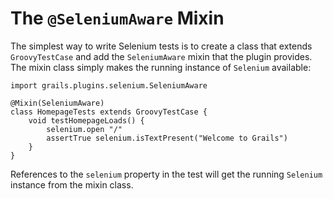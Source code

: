 # The `@SeleniumAware` Mixin
The simplest way to write Selenium tests is to create a class that extends `GroovyTestCase` and add the `SeleniumAware` mixin that the plugin provides. The mixin class simply makes the running instance of `Selenium` available:

	import grails.plugins.selenium.SeleniumAware

	@Mixin(SeleniumAware)
	class HomepageTests extends GroovyTestCase {
	    void testHomepageLoads() {
	        selenium.open "/"
	        assertTrue selenium.isTextPresent("Welcome to Grails")
	    }
	}

References to the `selenium` property in the test will get the running `Selenium` instance from the mixin class.
